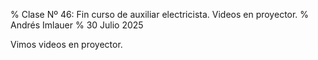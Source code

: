 % Clase Nº 46: Fin curso de auxiliar electricista. Videos en proyector.
% Andrés Imlauer
% 30 Julio 2025

Vimos videos en proyector.

